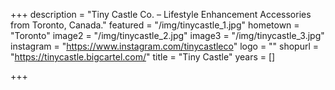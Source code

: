 +++
description = "Tiny Castle Co. – Lifestyle Enhancement Accessories from Toronto, Canada."
featured = "/img/tinycastle_1.jpg"
hometown = "Toronto"
image2 = "/img/tinycastle_2.jpg"
image3 = "/img/tinycastle_3.jpg"
instagram = "https://www.instagram.com/tinycastleco"
logo = ""
shopurl = "https://tinycastle.bigcartel.com/"
title = "Tiny Castle"
years = []

+++
